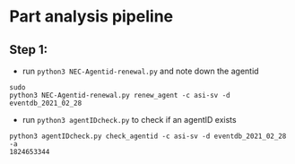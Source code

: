 # Part analysis pipeline

## Step 1:

* run `python3 NEC-Agentid-renewal.py` and note down the agentid

```
sudo
python3 NEC-Agentid-renewal.py renew_agent -c asi-sv -d eventdb_2021_02_28
```

* run `python3 agentIDcheck.py` to check if an agentID exists

```
python3 agentIDcheck.py check_agentid -c asi-sv -d eventdb_2021_02_28 -a
1824653344
```